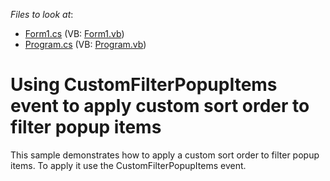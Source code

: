 <!-- default file list -->
*Files to look at*:

* [Form1.cs](./CS/WindowsApplication1/Form1.cs) (VB: [Form1.vb](./VB/WindowsApplication1/Form1.vb))
* [Program.cs](./CS/WindowsApplication1/Program.cs) (VB: [Program.vb](./VB/WindowsApplication1/Program.vb))
<!-- default file list end -->
# Using CustomFilterPopupItems event to apply custom sort order to filter popup items


<p>This sample demonstrates how to apply a custom sort order to filter popup items. To apply it use the CustomFilterPopupItems event.</p>

<br/>


